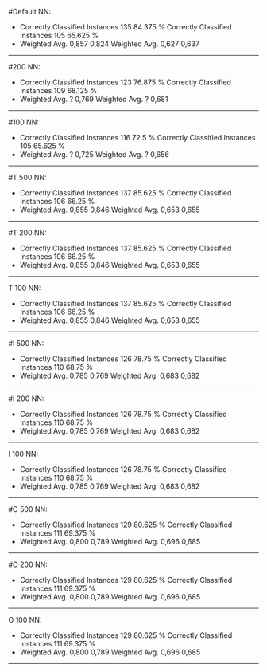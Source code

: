 #Default NN:
* Correctly Classified Instances         135               84.375  %
Correctly Classified Instances         105               65.625  %
* Weighted Avg. 0,857 0,824
Weighted Avg. 0,627 0,637
---- 

#200 NN:
* Correctly Classified Instances         123               76.875  %
Correctly Classified Instances         109               68.125  %
* Weighted Avg. ? 0,769
Weighted Avg. ? 0,681
---- 

#100 NN:
* Correctly Classified Instances         116               72.5    %
Correctly Classified Instances         105               65.625  %
* Weighted Avg. ? 0,725
Weighted Avg. ? 0,656
---- 

#T 500 NN:
* Correctly Classified Instances         137               85.625  %
Correctly Classified Instances         106               66.25   %
* Weighted Avg. 0,855 0,846
Weighted Avg. 0,653 0,655
---- 

#T 200 NN:
* Correctly Classified Instances         137               85.625  %
Correctly Classified Instances         106               66.25   %
* Weighted Avg. 0,855 0,846
Weighted Avg. 0,653 0,655
---- 

T 100 NN:
* Correctly Classified Instances         137               85.625  %
Correctly Classified Instances         106               66.25   %
* Weighted Avg. 0,855 0,846
Weighted Avg. 0,653 0,655
---- 

#I 500 NN:
* Correctly Classified Instances         126               78.75   %
Correctly Classified Instances         110               68.75   %
* Weighted Avg. 0,785 0,769
Weighted Avg. 0,683 0,682
---- 

#I 200 NN:
* Correctly Classified Instances         126               78.75   %
Correctly Classified Instances         110               68.75   %
* Weighted Avg. 0,785 0,769
Weighted Avg. 0,683 0,682
---- 

I 100 NN:
* Correctly Classified Instances         126               78.75   %
Correctly Classified Instances         110               68.75   %
* Weighted Avg. 0,785 0,769
Weighted Avg. 0,683 0,682
---- 

#O 500 NN:
* Correctly Classified Instances         129               80.625  %
Correctly Classified Instances         111               69.375  %
* Weighted Avg. 0,800 0,789
Weighted Avg. 0,696 0,685
---- 

#O 200 NN:
* Correctly Classified Instances         129               80.625  %
Correctly Classified Instances         111               69.375  %
* Weighted Avg. 0,800 0,789
Weighted Avg. 0,696 0,685
---- 

O 100 NN:
* Correctly Classified Instances         129               80.625  %
Correctly Classified Instances         111               69.375  %
* Weighted Avg. 0,800 0,789
Weighted Avg. 0,696 0,685
---- 

